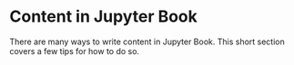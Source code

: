 # Content in Jupyter Book

There are many ways to write content in Jupyter Book. This short section
covers a few tips for how to do so.
